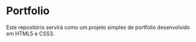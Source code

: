 # Portfolio

Este repositório servirá como um projeto simples de portfolio desenvolvido em HTML5 e CSS3.
